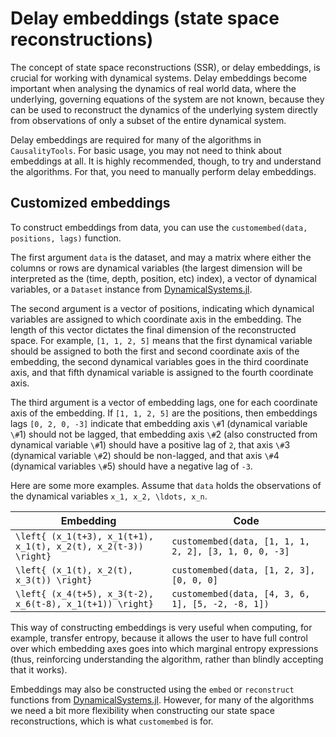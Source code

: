 # Delay embeddings (state space reconstructions)

The concept of state space reconstructions (SSR), or delay embeddings, is crucial for
working with dynamical systems. Delay embeddings become important when analysing the 
dynamics of real world data, where the underlying, governing equations of the system are 
not known, because they can be used to reconstruct the dynamics of the underlying system 
directly from observations of only a subset of the entire dynamical system.

Delay embeddings are required for many of the algorithms in `CausalityTools`. For basic
usage, you may not need to think about embeddings at all. It is highly recommended, though,
to try and understand the algorithms. For that, you need to manually perform delay embeddings.

## Customized embeddings
To construct embeddings from data, you can use the `customembed(data, positions, lags)`
function.

The first argument `data` is the dataset, and may a matrix where either the columns or
rows are dynamical variables (the largest dimension will be interpreted as the 
(time, depth, position, etc) index), a vector of dynamical variables, or a `Dataset` instance
from [DynamicalSystems.jl](https://juliadynamics.github.io/DynamicalSystems.jl/latest/).

The second argument is a vector of positions, indicating which dynamical variables are
assigned to which coordinate axis in the embedding. The length of this vector dictates
the final dimension of the reconstructed space. For example, `[1, 1, 2, 5]` means that
the first dynamical variable should be assigned to both the first and second coordinate axis
of the embedding, the second dynamical variables goes in the third coordinate axis, and
that fifth dynamical variable is assigned to the fourth coordinate axis.

The third argument is a vector of embedding lags, one for each coordinate axis of the
embedding. If `[1, 1, 2, 5]` are the positions, then embeddings lags `[0, 2, 0, -3]`
indicate that embedding axis ``\#``1 (dynamical variable ``\#``1) should not be lagged, that
embedding axis ``\#``2 (also constructed from dynamical variable ``\#``1) should have a positive
lag of `2`, that axis ``\#``3 (dynamical variable ``\#``2) should be non-lagged, and that
axis ``\#``4 (dynamical variables ``\#``5) should have a negative lag of `-3`.

Here are some more examples. Assume that `data` holds the observations of the dynamical
variables ``x_1, x_2, \ldots, x_n``.


| Embedding | Code |
|-----------|------|
|``\left{ (x_1(t+3), x_1(t+1), x_1(t), x_2(t), x_2(t-3)) \right}`` | `customembed(data, [1, 1, 1, 2, 2], [3, 1, 0, 0, -3]` |
| ``\left{ (x_1(t), x_2(t), x_3(t)) \right}`` | `customembed(data, [1, 2, 3], [0, 0, 0]` |
| ``\left{ (x_4(t+5), x_3(t-2), x_6(t-8), x_1(t+1)) \right}`` | `customembed(data, [4, 3, 6, 1], [5, -2, -8, 1])` |


This way of constructing embeddings is very useful when computing, for example, transfer
entropy, because it allows the user to have full control over which embedding axes
goes into which marginal entropy expressions (thus, reinforcing
understanding the algorithm, rather than blindly accepting that it works).


Embeddings may also be constructed using the `embed` or `reconstruct` functions from
[DynamicalSystems.jl](https://juliadynamics.github.io/DynamicalSystems.jl/latest/).
However, for many of the algorithms we need a bit more flexibility when constructing our
state space reconstructions, which is what `customembed` is for.
